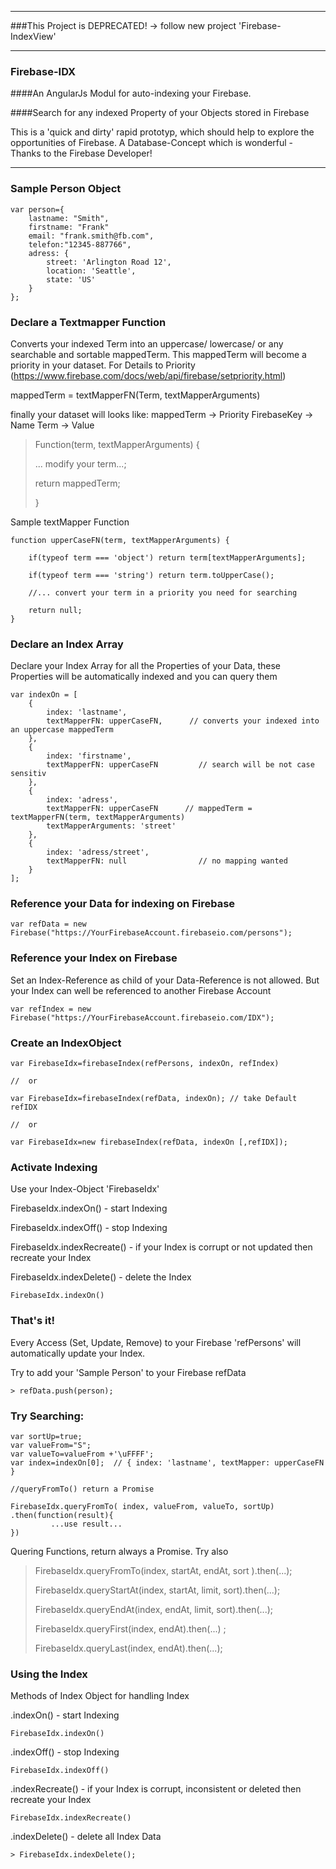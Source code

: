 
---

###This Project is DEPRECATED! ->  follow new project 'Firebase-IndexView'


---

### Firebase-IDX 

####An AngularJs Modul for auto-indexing your Firebase. 

####Search for any indexed Property of your Objects stored in Firebase
  




This is a 'quick and dirty' rapid prototyp, which should help to explore the opportunities of Firebase. A Database-Concept which is wonderful - Thanks to the Firebase Developer! 


----------

### Sample Person Object
    
	var person={
        lastname: "Smith",
        firstname: "Frank"
        email: "frank.smith@fb.com",
        telefon:"12345-887766",
        adress: {
            street: 'Arlington Road 12',
            location: 'Seattle',
            state: 'US'
        }
    };


### Declare a Textmapper Function
Converts your indexed Term into an uppercase/ lowercase/ or any searchable and sortable mappedTerm. This mappedTerm will become a priority in your dataset. For Details to Priority (https://www.firebase.com/docs/web/api/firebase/setpriority.html) 

mappedTerm = textMapperFN(Term, textMapperArguments) 

finally your dataset will looks like:
mappedTerm -> Priority 
FirebaseKey -> Name
Term -> Value
	
> Function(term, textMapperArguments) {
> 
> ... modify your term...;  
> 
> return mappedTerm;
> 
> }

Sample textMapper Function 

	function upperCaseFN(term, textMapperArguments) {

        if(typeof term === 'object') return term[textMapperArguments];
        
		if(typeof term === 'string') return term.toUpperCase();
        
		//... convert your term in a priority you need for searching 
        
        return null;        
    }

### Declare an Index Array 
Declare your Index Array for all the Properties of your Data, these Properties will be automatically indexed and you can query them

	var indexOn = [
	    {
	        index: 'lastname',
	        textMapperFN: upperCaseFN,      // converts your indexed into an uppercase mappedTerm 
	   	},
	    {
	        index: 'firstname',
	        textMapperFN: upperCaseFN         // search will be not case sensitiv
	    },
	    {
	        index: 'adress',
	        textMapperFN: upperCaseFN      // mappedTerm = textMapperFN(term, textMapperArguments)
	        textMapperArguments: 'street'
	    },
	    {
	        index: 'adress/street',
	        textMapperFN: null                // no mapping wanted 
	    }
	]; 
 


### Reference your Data for indexing on Firebase


	var refData = new Firebase("https://YourFirebaseAccount.firebaseio.com/persons");     

### Reference your Index on Firebase 

Set an Index-Reference as child of your Data-Reference is not allowed. But your Index can well be referenced to another Firebase Account


	var refIndex = new Firebase("https://YourFirebaseAccount.firebaseio.com/IDX");        

### Create an IndexObject 

	var FirebaseIdx=firebaseIndex(refPersons, indexOn, refIndex)

 	//	or

	var FirebaseIdx=firebaseIndex(refData, indexOn); // take Default refIDX

    //	or

	var FirebaseIdx=new firebaseIndex(refData, indexOn [,refIDX]);
    

### Activate Indexing 
Use your Index-Object 'FirebaseIdx' 

FirebaseIdx.indexOn()          - start Indexing   

FirebaseIdx.indexOff()         - stop Indexing

FirebaseIdx.indexRecreate()    - if your Index is corrupt or not updated then recreate your Index 

FirebaseIdx.indexDelete()      - delete the Index

	FirebaseIdx.indexOn()

### That's it! 

Every Access (Set, Update, Remove) to your Firebase 'refPersons' will automatically update your Index. 

Try to add your 'Sample Person' to your Firebase refData



	> refData.push(person); 

  

### Try Searching:

	var sortUp=true;
	var valueFrom="S";
	var valueTo=valueFrom +'\uFFFF';
	var index=indexOn[0];  // { index: 'lastname', textMapper: upperCaseFN }  
	 
	//queryFromTo() return a Promise
  
	FirebaseIdx.queryFromTo( index, valueFrom, valueTo, sortUp)
	.then(function(result){         
	         ...use result...       
	})
     
	
Quering Functions, return always a Promise. Try also

> FirebaseIdx.queryFromTo(index, startAt, endAt, sort ).then(...);
> 
> FirebaseIdx.queryStartAt(index, startAt, limit, sort).then(...); 
> 
> FirebaseIdx.queryEndAt(index, endAt, limit, sort).then(...); 
> 
> FirebaseIdx.queryFirst(index, endAt).then(...) ;
> 
> FirebaseIdx.queryLast(index, endAt).then(...);

### Using the Index

Methods of Index Object for handling Index 

.indexOn()             - start Indexing

	FirebaseIdx.indexOn()    

.indexOff()         	- stop Indexing

	FirebaseIdx.indexOff()

.indexRecreate()    	- if your Index is corrupt, inconsistent or deleted then recreate your Index 

	FirebaseIdx.indexRecreate()

.indexDelete()      	- delete all Index Data

	> FirebaseIdx.indexDelete();

